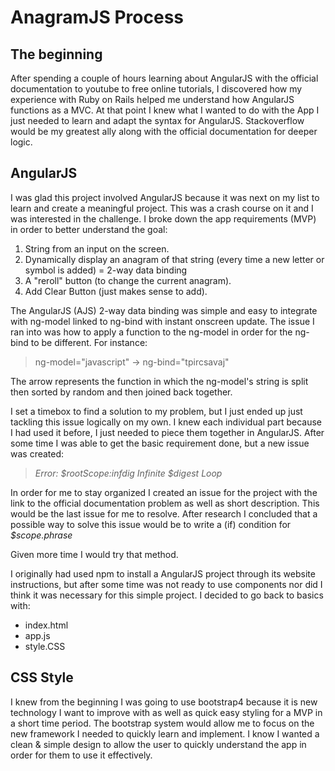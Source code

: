 # AnagramJS Process


## The beginning
After spending a couple of hours learning about AngularJS with the official documentation to youtube to free online tutorials, I discovered how my experience with Ruby on Rails helped me understand how AngularJS functions as a MVC. At that point I knew what I wanted to do with the App I just needed to learn and adapt the syntax for AngularJS. Stackoverflow would be my greatest ally along with the official documentation for deeper logic.



## AngularJS
I was glad this project involved AngularJS because it was next on my list to learn and create a meaningful project. This was a crash course on it and I was interested in the challenge.
I broke down the app requirements (MVP) in order to better understand the goal:
1. String from an input on the screen.
2. Dynamically display an anagram of that string (every time a new letter or symbol is added) = 2-way data binding
3. A "reroll" button (to change the current anagram).
4. Add Clear Button (just makes sense to add).

The AngularJS (AJS) 2-way data binding was simple and easy to integrate with ng-model linked to ng-bind with instant onscreen update.
The issue I ran into was how to apply a function to the ng-model in order for the ng-bind to be different.
For instance:
> ng-model="javascript" -> ng-bind="tpircsavaj"

The arrow represents the function in which the ng-model's string is split then sorted by random and then joined back together.

I set a timebox to find a solution to my problem, but I just ended up just tackling this issue logically on my own. I knew each individual part because I had used it before, I just needed to piece them together in AngularJS.
After some time I was able to get the basic requirement done, but a new issue was created:
> *Error: $rootScope:infdig
> Infinite $digest Loop*

In order for me to stay organized I created an issue for the project with the link to the official documentation problem as well as short description.
This would be the last issue for me to resolve.
After research I concluded that a possible way to solve this issue would be to write a (if) condition for *$scope.phrase*

Given more time I would try that method.

I originally had used npm to install a AngularJS project through its website instructions, but after some time was not ready to use components nor did I think it was necessary for this simple project. I decided to go back to basics with:
* index.html
* app.js
* style.CSS



## CSS Style
I knew from the beginning I was going to use bootstrap4 because it is new technology I want to improve with as well as quick easy styling for a MVP in a short time period. The bootstrap system would allow me to focus on the new framework I needed to quickly learn and implement. I know I wanted a clean & simple design to allow the user to quickly understand the app in order for them to use it effectively.
